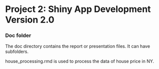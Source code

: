 # Project 2: Shiny App Development Version 2.0

### Doc folder

The doc directory contains the report or presentation files. It can have subfolders.  

house_processing.rmd is used to process the data of house price in NY.

